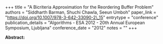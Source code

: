 +++
title = "A Bicriteria Approximation for the Reordering Buffer Problem"
authors = "Siddharth Barman, Shuchi Chawla, Seeun Umboh"
paper_link = "https://doi.org/10.1007/978-3-642-33090-2\_15"
entrytype = "conference"
publication_details = "Algorithms - ESA 2012 - 20th Annual European Symposium,  Ljubljana"
conference_date = "2012"
notes = ""
+++

<b>Abstract:</b>
